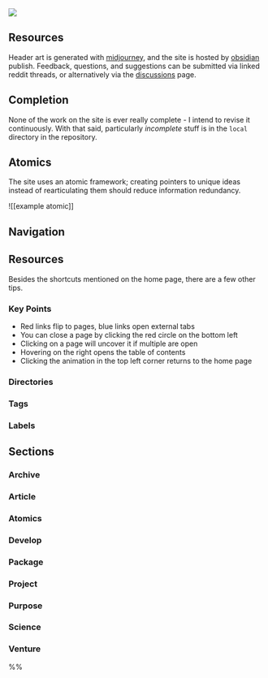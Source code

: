 <img src="https://i.redd.it/352q1jzpolja1.jpg" class="header-image">

## Resources
Header art is generated with [midjourney](https://www.midjourney.com), and the site is hosted by [obsidian](https://obsidian.md) publish. Feedback, questions, and suggestions can be submitted via linked reddit threads, or alternatively via the [discussions](https://github.com/harttraveller/rokosphoenix/discussions) page.

## Completion
None of the work on the site is ever really complete - I intend to revise it continuously. With that said, particularly *incomplete* stuff is in the `local` directory in the repository.

## Atomics
The site uses an atomic framework; creating pointers to unique ideas instead of rearticulating them should reduce information redundancy.

![[example atomic]]

## Navigation



## Resources


Besides the shortcuts mentioned on the home page, there are a few other tips.

### Key Points

- Red links flip to pages, blue links open external tabs
- You can close a page by clicking the red circle on the bottom left
- Clicking on a page will uncover it if multiple are open
- Hovering on the right opens the table of contents
- Clicking the animation in the top left corner returns to the home page


### Directories


### Tags

### Labels

## Sections
### Archive

### Article

### Atomics

### Develop

### Package

### Project

### Purpose

### Science

### Venture
%%